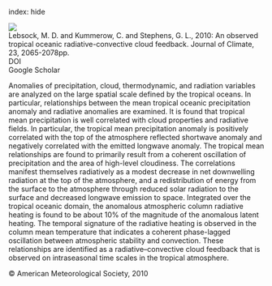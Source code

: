 index: hide

<div class="Citation">
    <div class="Citation-thumb CitationThumb-linked"  data-href="https://doi.org/10.1175/2009jcli3091.1">
      <img src="https://static.claimspace.cloud/climate-study-static/refs/thumbs/7/Lebsock_et_al_2010-thumb.png" />
    </div>

  <div class="Citation-body">
    <div class="Citation-text">Lebsock, M. D. and Kummerow, C. and Stephens, G. L., 2010: An observed tropical oceanic radiative-convective cloud feedback. <span class="Article-journal">Journal of Climate, </span><span class="Article-volume">23, </span>2065-2078pp.</div>
    <div class="Citation-links">
      <div class="CitationLink" data-href="https://doi.org/10.1175/2009jcli3091.1">
        <div class="CitationLink-icon CitationLink-Doi"></div>
        <div class="CitationLink-text">DOI</div>
      </div>
      <div class="CitationLink" data-href="https://scholar.google.com/scholar?q=10.1175/2009jcli3091.1">
        <div class="CitationLink-icon CitationLink-Scholar"></div>
        <div class="CitationLink-text">Google Scholar</div>
      </div>
    </div>
  </div>
</div>

Anomalies of precipitation, cloud, thermodynamic, and radiation variables are analyzed on the large spatial scale defined by the tropical oceans. In particular, relationships between the mean tropical oceanic precipitation anomaly and radiative anomalies are examined. It is found that tropical mean precipitation is well correlated with cloud properties and radiative fields. In particular, the tropical mean precipitation anomaly is positively correlated with the top of the atmosphere reflected shortwave anomaly and negatively correlated with the emitted longwave anomaly. The tropical mean relationships are found to primarily result from a coherent oscillation of precipitation and the area of high-level cloudiness. The correlations manifest themselves radiatively as a modest decrease in net downwelling radiation at the top of the atmosphere, and a redistribution of energy from the surface to the atmosphere through reduced solar radiation to the surface and decreased longwave emission to space. Integrated over the tropical oceanic domain, the anomalous atmospheric column radiative heating is found to be about 10% of the magnitude of the anomalous latent heating. The temporal signature of the radiative heating is observed in the column mean temperature that indicates a coherent phase-lagged oscillation between atmospheric stability and convection. These relationships are identified as a radiative–convective cloud feedback that is observed on intraseasonal time scales in the tropical atmosphere.

<div class="Citation-copy">
&copy; American Meteorological Society, 2010
</div>